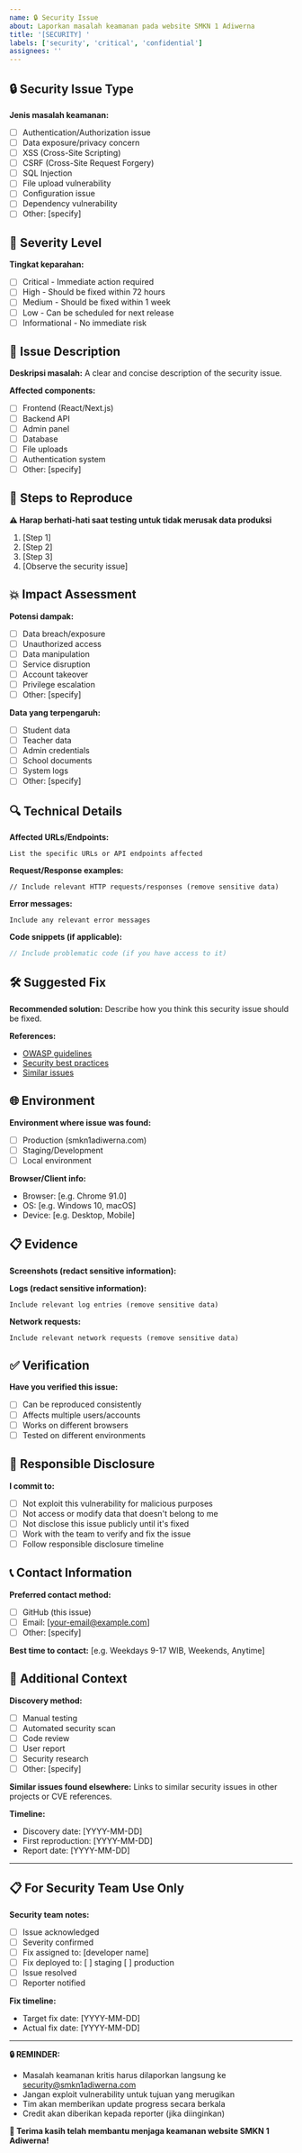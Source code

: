 ```yaml
---
name: 🔒 Security Issue
about: Laporkan masalah keamanan pada website SMKN 1 Adiwerna
title: '[SECURITY] '
labels: ['security', 'critical', 'confidential']
assignees: ''
---
```


<!-- 
⚠️  PENTING: MASALAH KEAMANAN KRITIS
Jika ini adalah vulnerability keamanan yang serius, JANGAN membuat public issue.
Silakan kirim langsung ke: security@smkn1adiwerna.com

Gunakan template ini hanya untuk masalah keamanan yang tidak terlalu sensitif
atau sudah dipublikasikan sebelumnya.
-->

## 🔒 Security Issue Type
<!-- Pilih jenis masalah keamanan -->

**Jenis masalah keamanan:**
- [ ] Authentication/Authorization issue
- [ ] Data exposure/privacy concern
- [ ] XSS (Cross-Site Scripting)
- [ ] CSRF (Cross-Site Request Forgery)
- [ ] SQL Injection
- [ ] File upload vulnerability
- [ ] Configuration issue
- [ ] Dependency vulnerability
- [ ] Other: [specify]

## 🎯 Severity Level
<!-- Tingkat keparahan masalah -->

**Tingkat keparahan:**
- [ ] Critical - Immediate action required
- [ ] High - Should be fixed within 72 hours
- [ ] Medium - Should be fixed within 1 week
- [ ] Low - Can be scheduled for next release
- [ ] Informational - No immediate risk

## 📝 Issue Description
<!-- Deskripsi masalah keamanan -->

**Deskripsi masalah:**
A clear and concise description of the security issue.

**Affected components:**
- [ ] Frontend (React/Next.js)
- [ ] Backend API
- [ ] Admin panel
- [ ] Database
- [ ] File uploads
- [ ] Authentication system
- [ ] Other: [specify]

## 🔄 Steps to Reproduce
<!-- Langkah-langkah untuk mereproduksi masalah -->

**⚠️ Harap berhati-hati saat testing untuk tidak merusak data produksi**

1. [Step 1]
2. [Step 2] 
3. [Step 3]
4. [Observe the security issue]

## 💥 Impact Assessment
<!-- Dampak dari masalah keamanan -->

**Potensi dampak:**
- [ ] Data breach/exposure
- [ ] Unauthorized access
- [ ] Data manipulation
- [ ] Service disruption
- [ ] Account takeover
- [ ] Privilege escalation
- [ ] Other: [specify]

**Data yang terpengaruh:**
- [ ] Student data
- [ ] Teacher data  
- [ ] Admin credentials
- [ ] School documents
- [ ] System logs
- [ ] Other: [specify]

## 🔍 Technical Details
<!-- Detail teknis masalah -->

**Affected URLs/Endpoints:**
```
List the specific URLs or API endpoints affected
```

**Request/Response examples:**
```http
// Include relevant HTTP requests/responses (remove sensitive data)
```

**Error messages:**
```
Include any relevant error messages
```

**Code snippets (if applicable):**
```javascript
// Include problematic code (if you have access to it)
```

## 🛠️ Suggested Fix
<!-- Saran perbaikan -->

**Recommended solution:**
Describe how you think this security issue should be fixed.

**References:**
- [OWASP guidelines](link)
- [Security best practices](link)
- [Similar issues](link)

## 🌐 Environment
<!-- Informasi environment -->

**Environment where issue was found:**
- [ ] Production (smkn1adiwerna.com)
- [ ] Staging/Development
- [ ] Local environment

**Browser/Client info:**
- Browser: [e.g. Chrome 91.0]
- OS: [e.g. Windows 10, macOS]
- Device: [e.g. Desktop, Mobile]

## 📋 Evidence
<!-- Bukti-bukti masalah -->

**Screenshots (redact sensitive information):**
<!-- Attach screenshots but make sure to redact any sensitive data -->

**Logs (redact sensitive information):**
```
Include relevant log entries (remove sensitive data)
```

**Network requests:**
```
Include relevant network requests (remove sensitive data)
```

## ✅ Verification
<!-- Verifikasi masalah -->

**Have you verified this issue:**
- [ ] Can be reproduced consistently
- [ ] Affects multiple users/accounts
- [ ] Works on different browsers
- [ ] Tested on different environments

## 🔐 Responsible Disclosure
<!-- Responsible disclosure commitment -->

**I commit to:**
- [ ] Not exploit this vulnerability for malicious purposes
- [ ] Not access or modify data that doesn't belong to me
- [ ] Not disclose this issue publicly until it's fixed
- [ ] Work with the team to verify and fix the issue
- [ ] Follow responsible disclosure timeline

## 📞 Contact Information
<!-- Informasi kontak untuk follow-up -->

**Preferred contact method:**
- [ ] GitHub (this issue)
- [ ] Email: [your-email@example.com]
- [ ] Other: [specify]

**Best time to contact:**
[e.g. Weekdays 9-17 WIB, Weekends, Anytime]

## 🎯 Additional Context
<!-- Konteks tambahan -->

**Discovery method:**
- [ ] Manual testing
- [ ] Automated security scan
- [ ] Code review
- [ ] User report
- [ ] Security research
- [ ] Other: [specify]

**Similar issues found elsewhere:**
Links to similar security issues in other projects or CVE references.

**Timeline:**
- Discovery date: [YYYY-MM-DD]
- First reproduction: [YYYY-MM-DD]
- Report date: [YYYY-MM-DD]

---

## 📋 For Security Team Use Only
<!-- Section ini akan diisi oleh tim keamanan -->

**Security team notes:**
- [ ] Issue acknowledged
- [ ] Severity confirmed
- [ ] Fix assigned to: [developer name]
- [ ] Fix deployed to: [ ] staging [ ] production
- [ ] Issue resolved
- [ ] Reporter notified

**Fix timeline:**
- Target fix date: [YYYY-MM-DD]
- Actual fix date: [YYYY-MM-DD]

---

**🔒 REMINDER:**
- Masalah keamanan kritis harus dilaporkan langsung ke security@smkn1adiwerna.com
- Jangan exploit vulnerability untuk tujuan yang merugikan
- Tim akan memberikan update progress secara berkala
- Credit akan diberikan kepada reporter (jika diinginkan)

**🙏 Terima kasih telah membantu menjaga keamanan website SMKN 1 Adiwerna!**

